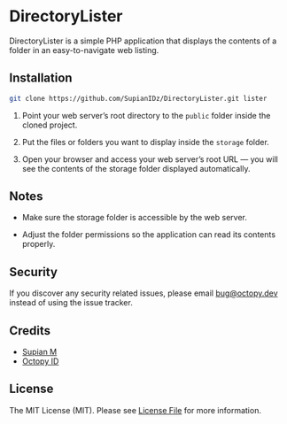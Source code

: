 # DirectoryLister

DirectoryLister is a simple PHP application that displays the contents of a folder in an easy-to-navigate web listing.

## Installation

```bash
git clone https://github.com/SupianIDz/DirectoryLister.git lister
```

1. Point your web server’s root directory to the `public` folder inside the cloned project.

2. Put the files or folders you want to display inside the `storage` folder.

3. Open your browser and access your web server’s root URL — you will see the contents of the storage folder displayed automatically.

## Notes

- Make sure the storage folder is accessible by the web server.

- Adjust the folder permissions so the application can read its contents properly.

## Security

If you discover any security related issues, please email [bug@octopy.dev](mailto:bug@octopy.dev) instead of using the issue
tracker.

## Credits

- [Supian M](https://github.com/SupianIDz)
- [Octopy ID](https://github.com/OctopyID)

## License

The MIT License (MIT). Please see [License File](LICENSE) for more information.
